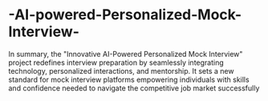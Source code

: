 # -AI-powered-Personalized-Mock-Interview-
In summary, the "Innovative AI-Powered Personalized Mock Interview" project redefines interview preparation by seamlessly integrating technology, personalized interactions, and mentorship. It sets a new standard for mock interview platforms empowering individuals with  skills and confidence needed to navigate the competitive job market successfully
